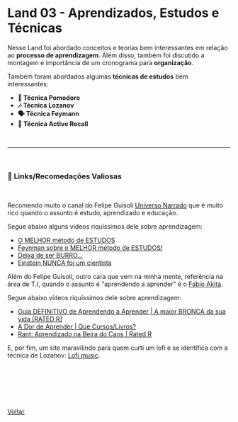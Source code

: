 <h1>Land 03 - Aprendizados, Estudos e Técnicas</h1>

<p>
  Nesse Land foi abordado conceitos e teorias bem interessantes em relação ao <strong>processo de aprendizagem</strong>.
  Além disso, também foi discutido a montagem e importância de um cronograma para <strong>organização</strong>.
</p>


<p>Também foram abordados algumas <strong>técnicas de estudos</strong> bem interessantes:</p>
<ul>
  <li><strong>🍅 Técnica Pomodoro</strong></li>
  <li><strong>🎶 Técnica Lozanov</strong></li>
  <li><strong>🗣 Técnica Feymann</strong></li>
  <li><strong>🔁 Técnica Active Recall</strong></li>
</ul>


<br>
<hr>
<br>
<h3>🔗 Links/Recomedações Valiosas</h3>
<br>

<p>
  Recomendo muito o canal do Felipe Guisoli <a href="https://www.youtube.com/c/UniversoNarrado">Universo Narrado</a> que é muito rico quando o assunto é estudo, aprendizado e educação.
  
  Segue abaixo alguns vídeos riquíssimos dele sobre aprendizagem:
  <ul>
    <li><a href="https://www.youtube.com/watch?v=S6MCK1Ggjp8">O MELHOR método de ESTUDOS</a></li>
    <li><a href="https://www.youtube.com/watch?v=RQE_UHooRic&t=7s">Feynman sobre o MELHOR método de ESTUDOS!</a></li>
    <li><a href="https://www.youtube.com/watch?v=0A2XHBeEQrc&t=117s">Deixa de ser BURRO...</a></li>
    <li><a href="https://www.youtube.com/watch?v=2y_DSVxist0&t=57s">Einstein NUNCA foi um cientista</a></li>
  </ul>
</p>

<p>
  Além do Felipe Guisoli, outro cara que vem na minha mente, referência na área de T.I, quando o assunto é "aprendendo a aprender" é o <a href="https://www.youtube.com/c/FabioAkita1990">Fabio Akita</a>.

  Segue abaixo vídeos riquíssimos dele sobre aprendizagem:
  <ul>
    <li><a href="https://www.youtube.com/watch?v=oUPaJxk6TZ0&t=2s">Guia DEFINITIVO de Aprendendo a Aprender | A maior BRONCA da sua vida [RATED R]</a></li>
    <li><a href="https://www.youtube.com/watch?v=HEaIsKm-pao&t=23s">A Dor de Aprender | Que Cursos/Livros?</a></li>
    <li><a href="https://www.youtube.com/watch?v=am-FQ86mKV0&t=7s">Rant: Aprendizado na Beira do Caos | Rated R</a></li>
  </ul>
</p>

<p>
  E, por fim, um site maravilindo para quem curti um lofi e se identifica com a técnica de Lozanov: <a href="https://www.lofi.cafe/">Lofi music</a>.
</p>

<br><br>


<br><br>

<a href="../../README.md">Voltar</a>
